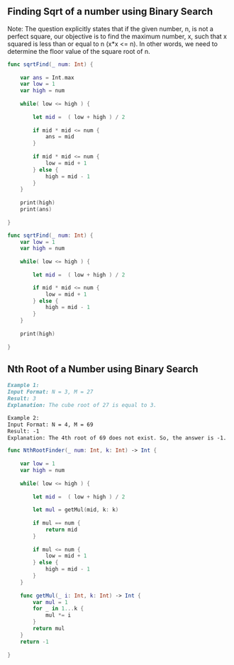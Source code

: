 ## Finding Sqrt of a number using Binary Search

Note: The question explicitly states that if the given number, n, is not a perfect square, our objective is to find the maximum number, x, such that x squared is less than or equal to n (x*x <= n). In other words, we need to determine the floor value of the square root of n.



```swift
func sqrtFind(_ num: Int) {
    
    var ans = Int.max
    var low = 1
    var high = num
    
    while( low <= high ) {
        
        let mid =  ( low + high ) / 2
        
        if mid * mid <= num {
            ans = mid
        }
        
        if mid * mid <= num {
            low = mid + 1
        } else {
            high = mid - 1
        }
    }
    
    print(high)
    print(ans)
    
}

```

```swift
func sqrtFind(_ num: Int) {
    var low = 1
    var high = num
    
    while( low <= high ) {
        
        let mid =  ( low + high ) / 2

        if mid * mid <= num {
            low = mid + 1
        } else {
            high = mid - 1
        }
    }
    
    print(high)
    
}

```


## Nth Root of a Number using Binary Search


```markdown
Example 1:
Input Format: N = 3, M = 27
Result: 3
Explanation: The cube root of 27 is equal to 3.

Example 2:
Input Format: N = 4, M = 69
Result: -1
Explanation: The 4th root of 69 does not exist. So, the answer is -1.

```

```swift
func NthRootFinder(_ num: Int, k: Int) -> Int {
    
    var low = 1
    var high = num
    
    while( low <= high ) {
        
        let mid =  ( low + high ) / 2
        
        let mul = getMul(mid, k: k)
        
        if mul == num {
            return mid
        }
                
        if mul <= num {
            low = mid + 1
        } else {
            high = mid - 1
        }
    }
    
    func getMul(_ i: Int, k: Int) -> Int {
        var mul = 1
        for _ in 1...k {
            mul *= i
        }
        return mul
    }
    return -1
    
}

```